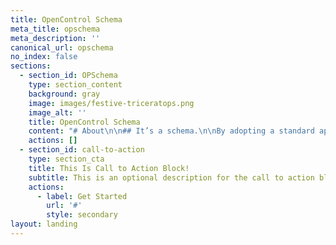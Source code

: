 ```yaml
---
title: OpenControl Schema
meta_title: opschema
meta_description: ''
canonical_url: opschema
no_index: false
sections:
  - section_id: OPSchema
    type: section_content
    background: gray
    image: images/festive-triceratops.png
    image_alt: ''
    title: OpenControl Schema
    content: "# About\n\n## It’s a schema.\n\nBy adopting a standard approach to documenting “controls” (whether Technical, Operational, or Management) we can rapidly build a community of vendors and operators. \n\n# Source Code\n\nBrowse the source code for this projects that form the OpenControl.\n\nYou can see\_[the current (and evolving) OpenControl schema here](https://github.com/opencontrol/schemas).\n\n### Contribute\n\nStay up to date with the latest announcements and discussions about  FISMAReady.\n\nhttps://github.com/fisma-ready/introduction/issues\n"
    actions: []
  - section_id: call-to-action
    type: section_cta
    title: This Is Call to Action Block!
    subtitle: This is an optional description for the call to action block.
    actions:
      - label: Get Started
        url: '#'
        style: secondary
layout: landing
---
```

